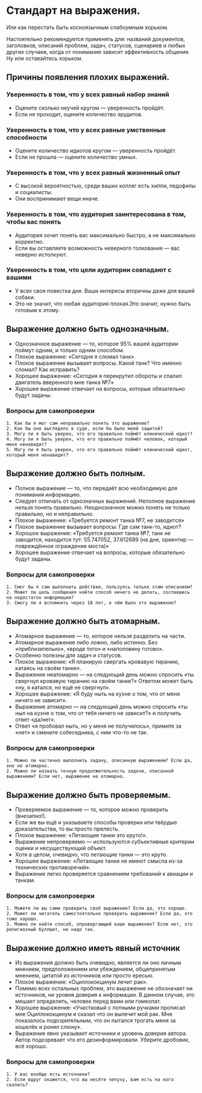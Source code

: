 # Стандарт на выражения.
Или как перестать быть косноязычным слабоумным хорьком.

Настоятельно рекомендуется применять для: названий документов, заголовков, описаний проблем, задач, статусов, сценариев и любых других случаев, когда от понимания зависит эффективность общения. Ну или оставайтесь хорьком.

## Причины появления плохих выражений.
### Уверенность в том, что у всех равный набор знаний
- Оцените сколько неучей кругом — уверенность пройдёт.
- Если не проходит, оцените количество эрудитов.
### Уверенность в том, что у всех равные умственные способности
- Оцените количество идиотов кругом — уверенность пройдёт.
- Если не прошла — оцените количество умных.
### Уверенность в том, что у всех равный жизненный опыт
- С высокой вероятностью, среди ваших коллег есть хиппи, педофилы и социалисты.
- Они воспринимают вещи иначе.
### Уверенность в том, что аудитория заинтересована в том, чтобы вас понять
- Аудитория хочет понять вас максимально быстро, а не максимально корректно.
- Если вы оставляете возможность неверного толкования — вас неверно истолкуют.
### Уверенность в том, что цели аудитории совпадают с вашими
- У всех своя повестка дня. Ваши интересы вторичны даже для вашей собаки.
- Это не значит, что любая аудитория плохая.Это значит, нужно быть готовым к этому.

## Выражение должно быть однозначным.
- Однозначное выражение — то, которое 95% вашей аудитории поймут одним, и только одним способом.
- Плохое выражение: «Сегодня я сломал танк».
- Плохое выражение вызывает вопросы. Какой танк? Что именно сломал? Как исправить?
- Хорошее выражение: «Сегодня я перекрутил обороты и спалил двигатель вверенного мне танка №7»
- Хорошее выражение отвечает на вопросы, которые обязательно будут заданы.
### Вопросы для самопроверки
    1. Как бы я мог сам неправильно понять это выражение?
    2. Как бы оно выглядело в суде, если бы было моей защитой?
    3. Могу ли я быть уверен, что его правильно поймёт клинический идиот?
    4. Могу ли я быть уверен, что его правильно поймёт человек, который меня ненавидит?
    5. Могу ли я быть уверен, что его правильно поймёт клинический идиот, который меня ненавидит?

## Выражение должно быть полным.
- Полное выражение — то, что передаёт всю необходимую для понимания информацию. 
- Следует отличать от однозначных выражений. Неполное выражение нельзя понять правильно. Неоднозначное можно понять не только правильно, но и неправильно.
- Плохое выражение: «Требуется ремонт танка №7, не заводится»
- Плохое выражение вызывает вопросы: Где сам танк-то, идиот?
- Хорошое выражение: «Требуется ремонт танка №7, танк не заводится, находится тут: 55.747052, 37.612689 (на дне, ориентир — повреждённое ограждение моста)»
- Хорошее выражение отвечает на вопросы, которые обязательно будут заданы.

### Вопросы для самопроверки
    1. Смог бы я сам выполнить действие, пользуясь только этим описанием?
    2. Может ли цель сообщения найти способ ничего не делать, сославшись на недостаток информации?
    3. Смогу ли я вспомнить через 18 лет, о чём было это выражение?

## Выражение должно быть атомарным.
- Атомарное выражение — то, которое нельзя разделить на части. 
- Атомарное выражение либо ложно, либо истинно. Без «приблизительно», «вроде того» и «наполовину готово».
- Особенно полезны для задач и статусов.
- Плохое выражение: «Я планирую свергать кровавую тиранию, катаясь на своём танке».
- Выражение неатомарно — на следующий день можно спросить «ты свергнул кровавую тиранию на своём танке?» Ответом может быть «ну, я катался, но ещё не свергнул».
- Хорошее выражение: «Я буду ныть на кухне о том, что от меня ничего не зависит».
- Выражение атомарно — на следующий день можно спросить «ты ныл на кухне о том, что от тебя ничего не зависит?» и получить ответ «да/нет».
- Ответ «я пробовал ныть, но у меня не получилось», примите за «нет» и смените собеседника, с ним что-то не так.

### Вопросы для самопроверки
    1. Можно ли частично выполнить задачу, описанную выражением? Если да, оно не атомарно.
    2. Можно ли назвать точную продолжительность задачи, описанной выражением? Если нет, выражение не атомарно.

## Выражение должно быть проверяемым.
- Проверяемое выражение — то, которое можно проверить (внезапно!).
- Если же вы ещё и указываете способы проверки или твёрдые доказательства, то вы просто прелесть.
- Плохое выражение: «Летающие танки это круто!».
- Выражение непроверяемо — используются субъективные критерии оценки и несуществующий объект. 
- Хотя в целом, очевидно, что летающие танки — это круто.
- Хорошее выражение: «Летающие танки не имеют смысла из-за технических противоречий». 
- Выражение легко проверяется сравнением требований к авиации и танкам.

### Вопросы для самопроверки
    1. Можете ли вы сами проверить своё выражение? Если да, это хорошо.
    2. Может ли читатель самостоятельно проверить выражение? Если да, это тоже хорошо.
    3. Можно ли найти способ, опровергающий ваше выражение? Если нет, это религиозный буллшит, не надо так.

## Выражение должно иметь явный источник
- Из выражения должно быть очевидно, является ли оно личным мнением, предположением или убеждением, общепринятым мнением, цитатой из источников или просто ересью.
- Плохое выражение: «Оциллококцинум лечит рак».
- Помимо всех остальных проблем, это выражение не обозначает ни источников, ни уровня доверия к информации. В данном случае, это мешает определить, человек перед вами или гомеопат.
- Хорошее выражение: «Участковый с потными ручками прописал мне Оциллококцинум и сказал что он вылечит мой рак. Мне показалось подозрительным, что он пытался трогать меня за кошелёк и ронял слюну».
- Выражение явно указывает источники и уровень доверия автора. Автор подозревает что его дезинформировали. Уберите дробовик, всё хорошо.

### Вопросы для самопроверки
    1. У вас вообще есть источники?
    2. Если вдруг окажется, что вы несёте чепуху, вам есть на кого свалить?
